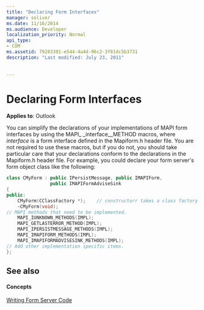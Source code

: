 ```yaml
---
title: "Declaring Form Interfaces"
manager: soliver
ms.date: 11/16/2014
ms.audience: Developer
localization_priority: Normal
api_type:
- COM
ms.assetid: 79283301-e544-4a4d-96c2-3f81dc5b3731
description: "Last modified: July 23, 2011"
 
 
---
```


# Declaring Form Interfaces

  
  
**Applies to**: Outlook 
  
You can simplify the declarations of your implementations of MAPI form interfaces by using the MAPI_ _interface__METHOD macros, where  _interface_ is a form interface defined in the Mapiform.h header file. You are not required to use these macros, but if you do not, you should take particular care that your declarations conform to the declarations in the Mapiform.h header file. For example, you could declare your form server's form object class like the following: 
  
```cpp
class CMyForm : public IPersistMessage, public IMAPIForm,
                public IMAPIFormAdviseSink
{
public:
    CMyForm(CClassFactory *);    // constructorr takes a class factory object
    ~CMyForm(void);
// MAPI methods that need to be implemented.
    MAPI_IUNKNOWN_METHODS(IMPL);
    MAPI_GETLASTERROR_METHOD(IMPL);
    MAPI_IPERSISTMESSAGE_METHODS(IMPL);
    MAPI_IMAPIFORM_METHODS(IMPL);
    MAPI_IMAPIFORMADVISESINK_METHODS(IMPL);
// Add other implementation specific items.
};

```

## See also

#### Concepts

[Writing Form Server Code](writing-form-server-code.md)

